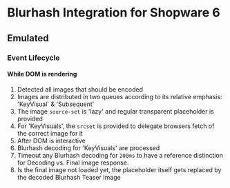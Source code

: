 # Blurhash Integration for Shopware 6

## Emulated

### Event Lifecycle

#### While DOM is rendering

1. Detected all images that should be encoded
2. Images are distributed in two queues according to its relative emphasis: 'KeyVisual' & 'Subsequent'
3. The image `source-set` is 'lazy' and regular transparent placeholder is provided
4. For 'KeyVisuals', the `srcset` is provided to delegate browsers fetch of the correct image for it
5. After DOM is interactive
6. Blurhash decoding for 'KeyVisuals' are processed
7. Timeout any Blurhash decoding for `200ms` to have a reference distinction for Decoding vs. Final image response.
8. Is the final image not loaded yet, the placeholder itself gets replaced by the decoded Blurhash Teaser Image
